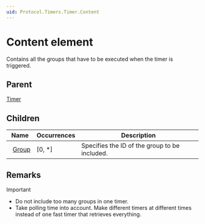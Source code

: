 ```yaml
---
uid: Protocol.Timers.Timer.Content
---
```


# Content element

Contains all the groups that have to be executed when the timer is triggered.

## Parent

[Timer](xref:Protocol.Timers.Timer)

## Children

|Name|Occurrences|Description|
|--- |--- |--- |
|&nbsp;&nbsp;[Group](xref:Protocol.Timers.Timer.Content.Group)|[0, *]|Specifies the ID of the group to be included.|

## Remarks

> [!IMPORTANT]
>
> - Do not include too many groups in one timer.
> - Take polling time into account. Make different timers at different times instead of one fast timer that retrieves everything.

